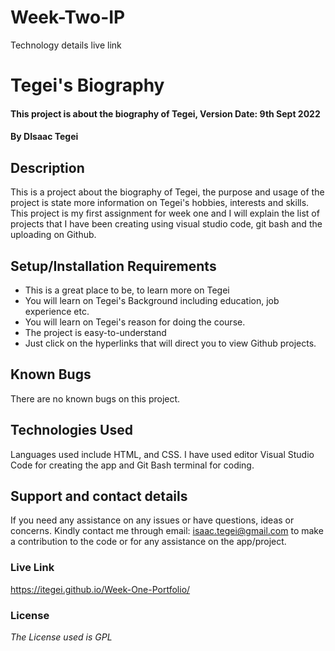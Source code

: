 # Week-Two-IP
Technology details
live link
# Tegei's Biography
#### This project is about the biography of Tegei, Version Date: 9th Sept 2022
#### By **DIsaac Tegei**
## Description
This is a project about the biography of Tegei, the purpose and usage of the project is state more information on Tegei's hobbies, interests and skills. This project is my first assignment for week one and I will explain the list of projects that I have been creating using visual studio code, git bash and the uploading on Github.

## Setup/Installation Requirements
- This is a great place to be, to learn more on Tegei
- You will learn on Tegei's Background including education, job experience etc.
- You will learn on Tegei's reason for doing the course.
- The project is easy-to-understand
- Just click on the hyperlinks that will direct you to view Github projects.

## Known Bugs
There are no known bugs on this project.

## Technologies Used
Languages used include HTML, and CSS. I have used editor Visual Studio Code for creating the app and Git Bash terminal for coding.

## Support and contact details

If you need any assistance on any issues or have questions, ideas or concerns. Kindly contact me through email: isaac.tegei@gmail.com to make a contribution to the code or for any assistance on the app/project.

### Live Link

https://itegei.github.io/Week-One-Portfolio/

### License

_The License used is GPL_